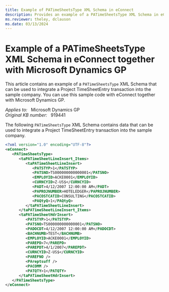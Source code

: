 ```yaml
---
title: Example of PATimeSheetsType XML Schema in eConnect
description: Provides an example of a PATimeSheetsType XML Schema in eConnect together with Microsoft Dynamics GP.
ms.reviewer: theley, dclauson
ms.date: 03/13/2024
---
```

# Example of a PATimeSheetsType XML Schema in eConnect together with Microsoft Dynamics GP

This article contains an example of a `PATimeSheetsType` XML Schema that can be used to integrate a Project TimeSheetEntry transaction into the sample company. You can use this sample code with eConnect together with Microsoft Dynamics GP.

_Applies to:_ &nbsp; Microsoft Dynamics GP  
_Original KB number:_ &nbsp; 919441

The following `PATimeSheetsType` XML Schema contains data that can be used to integrate a Project TimeSheetEntry transaction into the sample company.

```xml
<?xml version="1.0" encoding="UTF-8"?>
<eConnect>
   <PATimeSheetsType>
      <taPATimeSheetLineInsert_Items>
         <taPATimeSheetLineInsert>
            <PATSTYP>1</PATSTYP>
            <PATSNO>TS000000000000001</PATSNO>
            <EMPLOYID>ACKE0001</EMPLOYID>
            <CURNCYID>Z-US$</CURNCYID>
            <PADT>4/12/2007 12:00:00 AM</PADT>
            <PAPROJNUMBER>HOTELEDGER</PAPROJNUMBER>
            <PACOSTCATID>CONSULTING</PACOSTCATID>
            <PAQtyQ>1</PAQtyQ>
         </taPATimeSheetLineInsert>
      </taPATimeSheetLineInsert_Items>
      <taPATimeSheetHdrInsert>
         <PATSTYP>1</PATSTYP>
         <PATSNO>TS000000000000001</PATSNO>
         <PADOCDT>4/12/2007 12:00:00 AM</PADOCDT>
         <BACHNUMB>TEST</BACHNUMB>
         <EMPLOYID>ACKE0001</EMPLOYID>
         <PAREPD>7</PAREPD>
         <PAREPDT>4/1/2007</PAREPDT>
         <CURNCYID>Z-US$</CURNCYID>
         <PAREFNO />
         <PAreptsuff />
         <PACOMM />
         <PATQTY>1</PATQTY>
      </taPATimeSheetHdrInsert>
   </PATimeSheetsType>
</eConnect>
```
